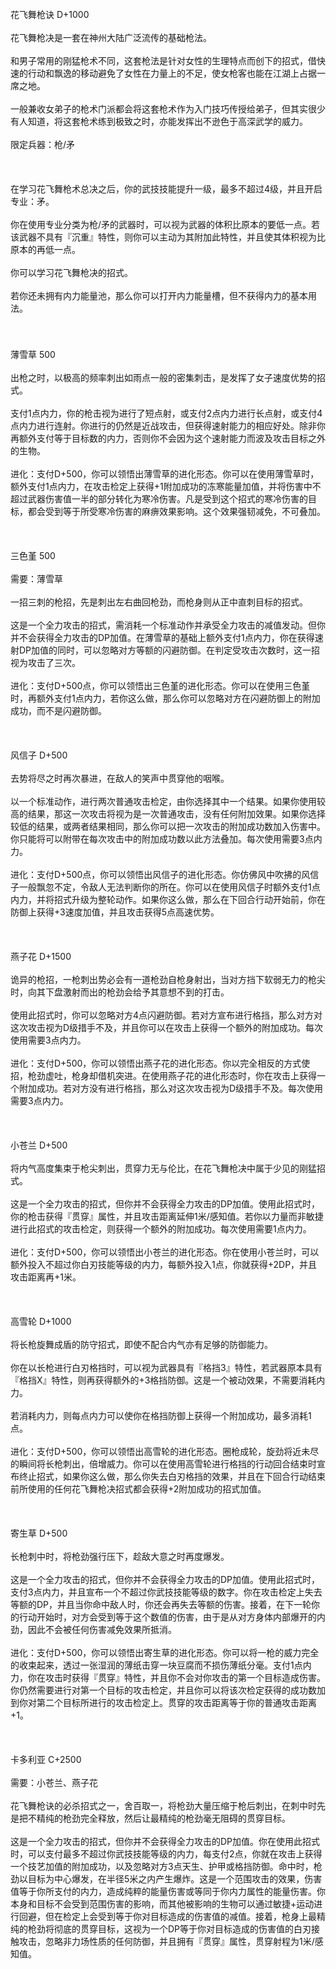 <title>花飞舞枪诀</title>
<meta name="GENERATOR" content="WinCHM">
<meta http-equiv="Content-Type" content="text/html; charset=gb2312">
<br>花飞舞枪诀 D+1000
<br>
<br>花飞舞枪决是一套在神州大陆广泛流传的基础枪法。
<br>
<br>和男子常用的刚猛枪术不同，这套枪法是针对女性的生理特点而创下的招式，借快速的行动和飘逸的移动避免了女性在力量上的不足，使女枪客也能在江湖上占据一席之地。
<br>
<br>一般兼收女弟子的枪术门派都会将这套枪术作为入门技巧传授给弟子，但其实很少有人知道，将这套枪术练到极致之时，亦能发挥出不逊色于高深武学的威力。
<br>
<br>限定兵器：枪/矛
<br>
<br> 
<br>
<br>在学习花飞舞枪术总决之后，你的武技技能提升一级，最多不超过4级，并且开启专业：矛。
<br>
<br>你在使用专业分类为枪/矛的武器时，可以视为武器的体积比原本的要低一点。若该武器不具有『沉重』特性，则你可以主动为其附加此特性，并且使其体积视为比原本的再低一点。
<br>
<br>你可以学习花飞舞枪决的招式。
<br>
<br>若你还未拥有内力能量池，那么你可以打开内力能量槽，但不获得内力的基本用法。
<br>
<br>　　
<br>
<br>薄雪草 500
<br>
<br>出枪之时，以极高的频率刺出如雨点一般的密集刺击，是发挥了女子速度优势的招式。
<br>
<br>支付1点内力，你的枪击视为进行了短点射，或支付2点内力进行长点射，或支付4点内力进行连射。你进行的仍然是近战攻击，但获得速射能力的相应好处。除非你再额外支付等于目标数的内力，否则你不会因为这个速射能力而波及攻击目标之外的生物。
<br>
<br>进化：支付D+500，你可以领悟出薄雪草的进化形态。你可以在使用薄雪草时，额外支付1点内力，在攻击检定上获得+1附加成功的冻寒能量加值，并将伤害中不超过武器伤害值一半的部分转化为寒冷伤害。凡是受到这个招式的寒冷伤害的目标，都会受到等于所受寒冷伤害的麻痹效果影响。这个效果强韧减免，不可叠加。
<br>
<br> 
<br>
<br>三色堇 500
<br>
<br>需要：薄雪草
<br>
<br>一招三刺的枪招，先是刺出左右曲回枪劲，而枪身则从正中直刺目标的招式。
<br>
<br>这是一个全力攻击的招式，需消耗一个标准动作并承受全力攻击的减值发动。但你并不会获得全力攻击的DP加值。在薄雪草的基础上额外支付1点内力，你在获得速射DP加值的同时，可以忽略对方等额的闪避防御。在判定受攻击次数时，这一招视为攻击了三次。
<br>
<br>进化：支付D+500点，你可以领悟出三色堇的进化形态。你可以在使用三色堇时，再额外支付1点内力，若你这么做，那么你可以忽略对方在闪避防御上的附加成功，而不是闪避防御。
<br>
<br> 
<br>
<br>风信子 D+500
<br>
<br>去势将尽之时再次暴进，在敌人的笑声中贯穿他的咽喉。
<br>
<br>以一个标准动作，进行两次普通攻击检定，由你选择其中一个结果。如果你使用较高的结果，那这一次攻击将视为是一次普通攻击，没有任何附加效果。如果你选择较低的结果，或两者结果相同，那么你可以把一次攻击的附加成功数加入伤害中。你只能将可以附带在每次攻击中的附加成功数以此方法叠加。每次使用需要3点内力。
<br>
<br>进化：支付D+500点，你可以领悟出风信子的进化形态。你仿佛风中吹拂的风信子一般飘忽不定，令敌人无法判断你的所在。你可以在使用风信子时额外支付1点内力，并将招式升级为整轮动作。如果你这么做，那么在下回合行动开始前，你在防御上获得+3速度加值，并且攻击获得5点高速优势。
<br>
<br> 
<br>
<br>燕子花 D+1500
<br>
<br>诡异的枪招，一枪刺出势必会有一道枪劲自枪身射出，当对方挡下软弱无力的枪尖时，向其下盘激射而出的枪劲会给予其意想不到的打击。
<br>
<br>使用此招式时，你可以忽略对方4点闪避防御。若对方宣布进行格挡，那么对方对这次攻击视为D级措手不及，并且你可以在攻击上获得一个额外的附加成功。每次使用需要3点内力。
<br>
<br>进化：支付D+500，你可以领悟出燕子花的进化形态。你以完全相反的方式使招，枪劲虚吐，枪身却借机突进。在使用燕子花的进化形态时，你在攻击上获得一个附加成功。若对方没有进行格挡，那么对这次攻击视为D级措手不及。每次使用需要3点内力。
<br>
<br> 
<br>
<br>小苍兰 D+500
<br>
<br>将内气高度集束于枪尖刺出，贯穿力无与伦比，在花飞舞枪决中属于少见的刚猛招式。
<br>
<br>这是一个全力攻击的招式，但你并不会获得全力攻击的DP加值。使用此招式时，你的枪击获得『贯穿』属性，并且攻击距离延伸1米/感知值。若你以力量而非敏捷进行此招式的攻击检定，则获得一个额外的附加成功。每次使用需要1点内力。
<br>
<br>进化：支付D+500，你可以领悟出小苍兰的进化形态。你在使用小苍兰时，可以额外投入不超过你白刃技能等级的内力，每额外投入1点，你就获得+2DP，并且攻击距离再+1米。
<br>
<br> 
<br>
<br>高雪轮 D+1000
<br>
<br>将长枪旋舞成盾的防守招式，即使不配合内气亦有足够的防御能力。
<br>
<br>你在以长枪进行白刃格挡时，可以视为武器具有『格挡3』特性，若武器原本具有『格挡X』特性，则再获得额外的+3格挡防御。这是一个被动效果，不需要消耗内力。
<br>
<br>若消耗内力，则每点内力可以使你在格挡防御上获得一个附加成功，最多消耗1点。
<br>
<br>进化：支付D+500，你可以领悟出高雪轮的进化形态。圈枪成轮，旋劲将近未尽的瞬间将长枪刺出，倍增威力。你可以在使用高雪轮进行格挡的行动回合结束时宣布终止招式，如果你这么做，那么你失去白刃格挡的效果，并且在下回合行动结束前所使用的任何花飞舞枪决招式都会获得+2附加成功的招式加值。
<br>
<br> 
<br>
<br>寄生草 D+500
<br>
<br>长枪刺中时，将枪劲强行压下，趁敌大意之时再度爆发。
<br>
<br>这是一个全力攻击的招式，但你并不会获得全力攻击的DP加值。使用此招式时，支付3点内力，并且宣布一个不超过你武技技能等级的数字。你在攻击检定上失去等额的DP，并且当你命中敌人时，你还会再失去等额的伤害。接着，在下一轮你的行动开始时，对方会受到等于这个数值的伤害，由于是从对方身体内部爆开的内劲，因此不会被任何伤害减免效果所抵消。
<br>
<br>进化：支付D+500，你可以领悟出寄生草的进化形态。你可以将一枪的威力完全的收束起来，透过一张湿润的薄纸击穿一块豆腐而不损伤薄纸分毫。支付1点内力，你在攻击时获得『贯穿』特性，并且你不会对你攻击的第一个目标造成伤害。你仍然需要进行对第一个目标的攻击检定，并且你可以将该次检定获得的成功数加到你对第二个目标所进行的攻击检定上。贯穿的攻击距离等于你的普通攻击距离+1。
<br>
<br> 
<br>
<br>卡多利亚 C+2500
<br>
<br>需要：小苍兰、燕子花
<br>
<br>花飞舞枪诀的必杀招式之一，舍百取一，将枪劲大量压缩于枪后刺出，在刺中时先是把不精纯的枪劲完全释放，然后让最精纯的枪劲毫无阻碍的贯穿目标。
<br>
<br>这是一个全力攻击的招式，但你并不会获得全力攻击的DP加值。你在使用此招式时，可以支付最多不超过你武技技能等级的内力，每支付2点，你就在攻击上获得一个技艺加值的附加成功，以及忽略对方3点天生、护甲或格挡防御。命中时，枪劲以目标为中心爆发，在半径5米之内产生爆炸。这是一个范围攻击的效果，伤害值等于你所支付的内力，造成纯粹的能量伤害或等同于你内力属性的能量伤害。你本身和目标不会受到范围伤害的影响，而其他被影响的生物可以通过敏捷+运动进行回避，但在检定上会受到等于你对目标造成的伤害值的减值。接着，枪身上最精纯的枪劲将彻底的贯穿目标，这视为一个DP等于你对目标造成的伤害值的白刃接触攻击，忽略非力场性质的任何防御，并且拥有『贯穿』属性，贯穿射程为1米/感知值。
<br>
<br>